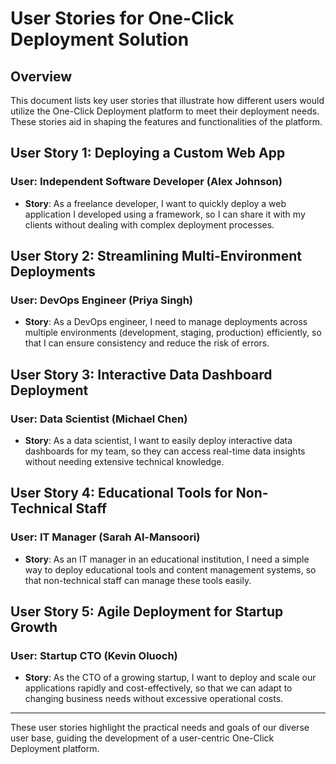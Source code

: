 # User Stories for One-Click Deployment Solution

## Overview

This document lists key user stories that illustrate how different users would utilize the One-Click Deployment platform to meet their deployment needs. These stories aid in shaping the features and functionalities of the platform.

## User Story 1: Deploying a Custom Web App

### User: Independent Software Developer (Alex Johnson)

- **Story**: As a freelance developer, I want to quickly deploy a web application I developed using a framework, so I can share it with my clients without dealing with complex deployment processes.

## User Story 2: Streamlining Multi-Environment Deployments

### User: DevOps Engineer (Priya Singh)

- **Story**: As a DevOps engineer, I need to manage deployments across multiple environments (development, staging, production) efficiently, so that I can ensure consistency and reduce the risk of errors.

## User Story 3: Interactive Data Dashboard Deployment

### User: Data Scientist (Michael Chen)

- **Story**: As a data scientist, I want to easily deploy interactive data dashboards for my team, so they can access real-time data insights without needing extensive technical knowledge.

## User Story 4: Educational Tools for Non-Technical Staff

### User: IT Manager (Sarah Al-Mansoori)

- **Story**: As an IT manager in an educational institution, I need a simple way to deploy educational tools and content management systems, so that non-technical staff can manage these tools easily.

## User Story 5: Agile Deployment for Startup Growth

### User: Startup CTO (Kevin Oluoch)

- **Story**: As the CTO of a growing startup, I want to deploy and scale our applications rapidly and cost-effectively, so that we can adapt to changing business needs without excessive operational costs.

---

These user stories highlight the practical needs and goals of our diverse user base, guiding the development of a user-centric One-Click Deployment platform.
